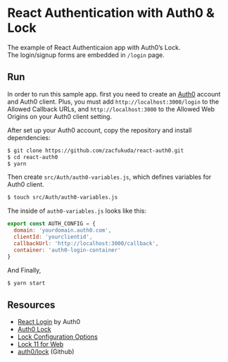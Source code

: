 # React Authentication with Auth0 & Lock

The example of React Authenticaion app with Auth0’s Lock.<br>
The login/signup forms are embedded in `/login` page.

## Run
In order to run this sample app. first you need to create an [Auth0](https://auth0.com/) account and Auth0 client. Plus, you must add `http://localhost:3000/login` to the Allowed Callback URLs, and `http://localhost:3000` to the Allowed Web Origins on your Auth0 client setting. 

After set up your Auth0 account, copy the repository and install dependencies:
```bash
$ git clone https://github.com/zacfukuda/react-auth0.git
$ cd react-auth0
$ yarn
```

Then create `src/Auth/auth0-variables.js`, which defines variables for Auth0 client.

```bash
$ touch src/Auth/auth0-variables.js
```

The inside of `auth0-variables.js` looks like this:
```javascript
export const AUTH_CONFIG = {
  domain: 'yourdomain.auth0.com',
  clientId: 'yourclientid',
  callbackUrl: 'http://localhost:3000/callback',
  container: 'auth0-login-container'
}
```

And Finally,
```bash
$ yarn start
```

## Resources
- [React Login](https://auth0.com/docs/quickstart/spa/react/01-login) by Auth0
- [Auth0 Lock](https://auth0.com/lock)
- [Lock Configuration Options](https://auth0.com/docs/libraries/lock/v11/configuration)
- [Lock 11 for Web](https://auth0.com/docs/libraries/lock/v11)
- [auth0/lock](https://github.com/auth0/lock) (Github)